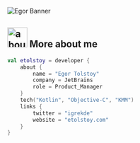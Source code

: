 ![Egor Banner](https://raw.github.com/etolstoy/etolstoy/master/github.png)

## <img width="45" alt="about" src=https://raw.github.com/etolstoy/etolstoy/master/about.png> More about me
```kotlin
val etolstoy = developer {
    about {
        name = "Egor Tolstoy"
        company = JetBrains
        role = Product_Manager
    }
    tech("Kotlin", "Objective-C", "KMM")
    links {
        twitter = "igrekde"
        website = "etolstoy.com"
    }
}
```
